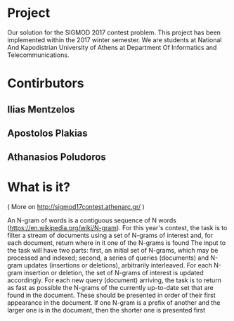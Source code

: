 # Project
Our solution for the SIGMOD 2017 contest problem. This project has been implemented within the 2017 winter semester.
We are students at National And Kapodistrian University of Athens at Department Of Informatics and Telecommunications.

# Contirbutors

## Ilias Mentzelos
## Apostolos Plakias
## Athanasios Poludoros

# What is it?
( More on http://sigmod17contest.athenarc.gr/ )

An N-gram of words is a contiguous sequence of N words (https://en.wikipedia.org/wiki/N-gram). For this year's contest, the task is to filter a stream of documents using a set of N-grams of interest and, for each document, return where in it one of the N-grams is found The input to the task will have two parts: first, an initial set of N-grams, which may be processed and indexed; second, a series of queries (documents) and N-gram updates (insertions or deletions), arbitrarily interleaved. For each N-gram insertion or deletion, the set of N-grams of interest is updated accordingly. For each new query (document) arriving, the task is to return as fast as possible the N-grams of the currently up-to-date set that are found in the document. These should be presented in order of their first appearance in the document. If one N-gram is a prefix of another and the larger one is in the document, then the shorter one is presented first
